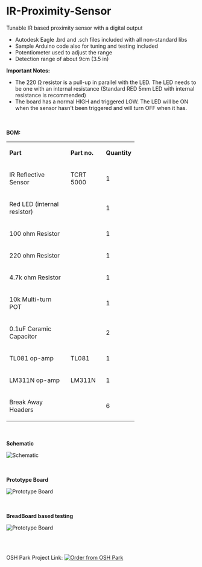 # IR-Proximity-Sensor
Tunable IR based proximity sensor with a digital output

<ul>
<li>Autodesk Eagle .brd and .sch files included with all non-standard libs</li>
<li>Sample Arduino code also for tuning and testing included</li>
<li>Potentiometer used to adjust the range</li>
<li>Detection range of about 9cm (3.5 in)</li>
</ul>
<p><strong>Important Notes:</strong></p>
<ul class="remarkup-list">
<li class="remarkup-list-item">The 220 &Omega; resistor is a pull-up in parallel with the LED. The LED needs to be one with an internal resistance (Standard RED 5mm LED with internal resistance is recommended)</li>
<li class="remarkup-list-item">The board has a normal HIGH and triggered LOW. The LED will be ON when the sensor hasn't been triggered and will turn OFF when it has.</li>
</ul>
<br>
<br>
<b> BOM: </b>
<table style="width: 340px;">
<tbody>
<tr>
<td style="width: 224px;">
<p><strong>Part</strong></p>
</td>
<td style="width: 90px;">
<p><strong>Part no.</strong></p>
</td>
<td style="width: 25px;">
<p><strong>Quantity</strong></p>
</td>
</tr>
<tr>
<td style="width: 224px;">
<p>IR Reflective Sensor</p>
</td>
<td style="width: 90px;">
<p>TCRT 5000</p>
</td>
<td style="width: 25px;">
<p>1</p>
</td>
</tr>
<tr>
<td style="width: 224px;">
<p>Red LED (internal resistor)</p>
</td>
<td style="width: 90px;">&nbsp;</td>
<td style="width: 25px;">
<p>1</p>
</td>
</tr>
<tr>
<td style="width: 224px;">
<p>100 ohm Resistor</p>
</td>
<td style="width: 90px;">&nbsp;</td>
<td style="width: 25px;">
<p>1</p>
</td>
</tr>
<tr>
<td style="width: 224px;">
<p>220 ohm Resistor</p>
</td>
<td style="width: 90px;">&nbsp;</td>
<td style="width: 25px;">
<p>1</p>
</td>
</tr>
<tr>
<td style="width: 224px;">
<p>4.7k ohm Resistor</p>
</td>
<td style="width: 90px;">&nbsp;</td>
<td style="width: 25px;">
<p>1</p>
</td>
</tr>
<tr>
<td style="width: 224px;">
<p>10k Multi-turn POT</p>
</td>
<td style="width: 90px;">&nbsp;</td>
<td style="width: 25px;">
<p>1</p>
</td>
</tr>
<tr>
<td style="width: 224px;">
<p>0.1uF Ceramic Capacitor</p>
</td>
<td style="width: 90px;">&nbsp;</td>
<td style="width: 25px;">
<p>2</p>
</td>
</tr>
<tr>
<td style="width: 224px;">
<p>TL081 op-amp</p>
</td>
<td style="width: 90px;">
<p>TL081</p>
</td>
<td style="width: 25px;">
<p>1</p>
</td>
</tr>
<tr>
<td style="width: 224px;">
<p>LM311N op-amp</p>
</td>
<td style="width: 90px;">
<p>LM311N</p>
</td>
<td style="width: 25px;">
<p>1</p>
</td>
</tr>
<tr>
<td style="width: 224px;">
<p>Break Away Headers</p>
</td>
<td style="width: 90px;">&nbsp;</td>
<td style="width: 25px;">
<p>6</p>
</td>
</tr>
</tbody>
</table>
<br>
<br>
<b> Schematic </b>
<p><img src="https://lh3.googleusercontent.com/Zwb_SkjRGWa19hBm1e4YVG9eZ23glGA6NjS-Ou1clzG_oZjOFmPfgkMU8Cp334mmLKKAjStN9HKiv2pWfvJR2-hTuLmWyR8rWoQOM7ayoLPobvB7CmQ-dfeZYlmZo9L1Wi9_KP8W2_uJr8D0wNGXsQQSpvhhvg8mz8kDS5CAi4ykdRVQheV74HC4zo0v5zkerF4vZkbousf5RiH_KLvuS8Llrjs1dhtjkYM-MijDMBwaktunjV010px6oPd78s-cyNc4TQBTKt9N7yJLx2kM9ZHCTrbilLN_2Hra7wP7xL3pwj1ZeHxO5uo4zHPfYah_iJ3MJCyRHsIzbPK4ZB9vVi52PL1uQwYg5UyD7BXRonCWu0UCDisdlhRqaIUkuDGP3NU6K4zZXXNWVuxuSWk6KN1QmPfbB7H_pQ6c6z2nli-gSeCfMHAZPdB5eizKbrXndTJUzZG39JknZ1oxK8gkzMEgsBV8jNmg_fiKLtT1w2CQ6GuRNpTRqC7p0bxaDu1cHEFVb5VeQJyPk7cohww0hd_GRQ7aNg3djUZwAVCC1HDRR9v4lE6sAoWaw8-9kwiJ0NFAgWW4Cx5o6IzdE_UPnTP-PvRc4I_q4wulW1vOqoA6WQu6DR8ch-eUSng8WL1XrTcQPgox8_Rj7cVs4KgAeXGLxpkLgvk=w1490-h647-no" alt="Schematic" /></p>
<br>
<br>
<b> Prototype Board </b>
<p><img src="https://lh3.googleusercontent.com/kTpFRPUDnphNOB8mzRktVxj2fd1Z1enw6VV37BDYr8yZNx7mzx64uz2aNy46-VuJaqH3HURf8lxvSOkNEQAW3xa3IfWfSficCTYc8uv8ruH3sVzSQvmqEslbY4e8KDF2kafx9vMA52eU8H9B_E8UzmH7RvL8j4xx75Gxo7oXYg_HQhL3QQNqbtrEVO-aHyX6ESBVG2Bjnz7KacMQFp66Cw55_cTvJ9nVox-2nq9aUe_cJ8bTiRQqDRZezuzfHB7U50gxdkzGyhmLvicRg9M374ojdLfmsQ1c-ZKbNgejqSYuoDY6_wY3BWmg10znmKuQIFnIk0IMFHwgi0TkyWdmpZWPlGHhTE6fr4CrFxA8gqkoOBRmKla-tquY0NGht-U7thHflTx-vLbYO2h6S11igCqIX6LQyHp9PCYWhCBuqsB9ks0YG05kNIXTz099UucUl9oWCPI9f_CuCVW8SvGMu01NZCPmGxaVSpke306Gpy0drfCVcW7b_RLInOz-UabUgGYCsqIwr7Fk29shwmixyMytEw-m-kULS3ObSw5QFu2wzJCdUDeBTn7vvhgmxBHejnpr8H4cTJHBXZX3Wu2E3HsorZrp23u_xlHs=s975-no" alt="Prototype Board" /></p>
<br>
<br>
<b> BreadBoard based testing </b>
<p><img src="https://lh3.googleusercontent.com/hAmAxYjpqXXni0244M1SI6HzoMEXozg8yJHNGQ5gO3CawwzvOl62r7UuEyMblfsnT4w7OA_MtQTl39CH73vl2LZ5MRJcMij4iLIW6sw6_CTLW0wRz_XOHZ2II2cr7gf86Y73LacUTSFXLOBito_-R2ymXWeU3UELU0P50l-t7AvORw4DHaL1hhwou2fAYVo24ngO1V4bcSRpr8jDxgdOqrs1zp1xMOOJHv6SGU4piaye-bacjqgymTnG-pUHXwWHpa652tcYCQWlS1VOSGIY90onEjGxcC42iErPYORHfBeovRwsnBermwfiNGfu48BjLyX2ekL7Lkk5v767_HMMvB115vSr7awLg2u6BjzKItb-uGsuRLKQCSGuQMNrEahnLL3yaRfgtlK1vNd9sUiR7DhedYyj8NA_mTsUF1uhEHytsNeBHyGNWxU_YGJGUL9luE-1VxbhgFZ0Uy5vKxF-sJLWpTlbUxzITuFu58ztKtOoiyDCqZzyS92q7LrynomSDqPZ_nzH5h6xpkpJbqbmxg94eoptlU5dDdyz82i2CbbfXx6M_gTOLobOjMmNaeRjSTM38yJ2V3drJoIbGtHwupk5sKJ3YuZ009Gl=s1300-w1300-h975-no" alt="Prototype Board" /></p>
<br>
<br>

OSH Park Project Link: <a href="https://oshpark.com/shared_projects/O8bRqG8g"><img src="https://oshpark.com/assets/badge-5b7ec47045b78aef6eb9d83b3bac6b1920de805e9a0c227658eac6e19a045b9c.png" alt="Order from OSH Park"></img></a>
